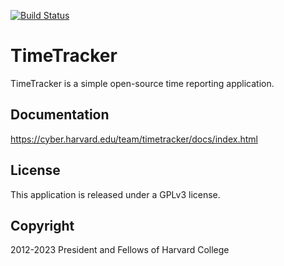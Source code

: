 [![Build Status](https://circleci.com/gh/berkmancenter/timetracker.svg?style=shield)](https://circleci.com/gh/berkmancenter/timetracker)

# TimeTracker

TimeTracker is a simple open-source time reporting application.

## Documentation

https://cyber.harvard.edu/team/timetracker/docs/index.html

## License

This application is released under a GPLv3 license.

## Copyright

2012-2023 President and Fellows of Harvard College
